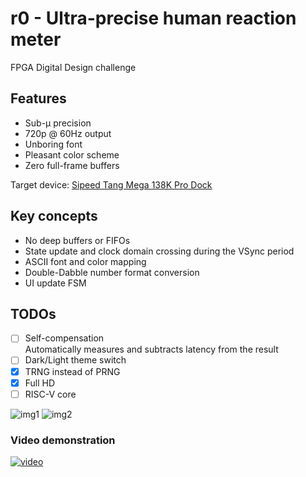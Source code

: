 # r0 - Ultra-precise human reaction meter
FPGA Digital Design challenge

## Features
* Sub-µ precision
* 720p @ 60Hz output
* Unboring font
* Pleasant color scheme
* Zero full-frame buffers

Target device: [Sipeed Tang Mega 138K Pro Dock](https://wiki.sipeed.com/hardware/en/tang/tang-mega-138k/mega-138k-pro.html)

## Key concepts
* No deep buffers or FIFOs
* State update and clock domain crossing during the VSync period
* ASCII font and color mapping
* Double-Dabble number format conversion
* UI update FSM

## TODOs
* [ ] Self-compensation \
 Automatically measures and subtracts latency from the result
* [ ] Dark/Light theme switch
* [x] TRNG instead of PRNG
* [x] Full HD
* [ ] RISC-V core

![img1](https://i.imgur.com/hQxPF07.jpeg)
![img2](https://i.imgur.com/OwlEGOg.jpeg)

### Video demonstration
[![video](https://img.youtube.com/vi/Y8pYJHHqsCo/0.jpg)](https://www.youtube.com/watch?v=Y8pYJHHqsCo)
